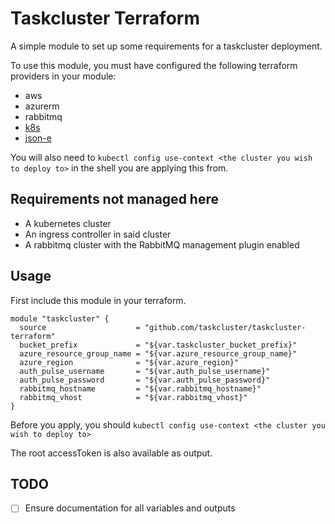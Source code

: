# Taskcluster Terraform

A simple module to set up some requirements for a taskcluster deployment.

To use this module, you must have configured the following terraform providers
in your module:

- aws
- azurerm
- rabbitmq
- [k8s](https://github.com/ericchiang/terraform-provider-k8s)
- [json-e](https://github.com/taskcluster/terraform-provider-jsone)

You will also need to `kubectl config use-context <the cluster you wish to deploy to>`
in the shell you are applying this from.

## Requirements not managed here

- A kubernetes cluster
- An ingress controller in said cluster
- A rabbitmq cluster with the RabbitMQ management plugin enabled

## Usage

First include this module in your terraform.

```hcl
module "taskcluster" {
  source                    = "github.com/taskcluster/taskcluster-terraform"
  bucket_prefix             = "${var.taskcluster_bucket_prefix}"
  azure_resource_group_name = "${var.azure_resource_group_name}"
  azure_region              = "${var.azure_region}"
  auth_pulse_username       = "${var.auth_pulse_username}"
  auth_pulse_password       = "${var.auth_pulse_password}"
  rabbitmq_hostname         = "${var.rabbitmq_hostname}"
  rabbitmq_vhost            = "${var.rabbitmq_vhost}"
}
```

Before you apply, you should `kubectl config use-context <the cluster you wish to deploy to>`

The root accessToken is also available as output.

## TODO

- [ ] Ensure documentation for all variables and outputs
